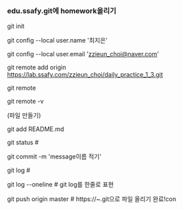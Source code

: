### edu.ssafy.git에 homework올리기

git init

git config --local user.name '최지은'

git config --local user.email 'zzieun_choi@naver.com'

git remote add origin https://lab.ssafy.com/zzieun_choi/daily_practice_1_3.git

git remote

git remote -v

(파일 만들기)

git add README.md

git status # 

git commit -m 'message이름 적기'

git log # 

git log --oneline # git log를 한줄로 표현

git push origin master # https://~.git으로 파일 올리기 완료!con